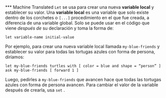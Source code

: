 ﻿*** Machine Translated
`Let` se usa para crear una nueva **variable local** y establecer su valor. Una **variable local** es una variable que solo existe dentro de los corchetes o `[...]` procedimiento en el que fue creada, a diferencia de una variable global. Solo se puede usar en el código que viene *después de* su declaración y toma la forma de:

```let variable-name initial-value```

Por ejemplo, para crear una nueva variable local llamada `my-blue-friends` y establecer su valor para todas las tortugas azules con forma de persona, diríamos:

```
let my-blue-friends turtles with [ color = blue and shape = “person” ]
ask my-blue-friends [ forward 1 ]
```

Luego, pedirles a `my-blue-friends` que avancen hace que todas las tortugas azules con forma de persona avancen. Para cambiar el valor de la variable después de crearla, usa `set` .